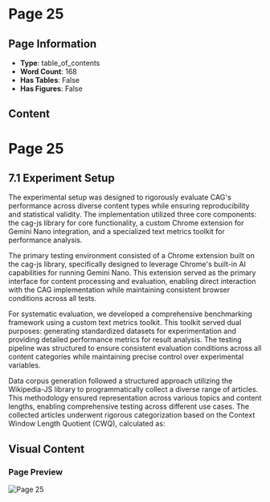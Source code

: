 # Page 25

## Page Information

- **Type**: table_of_contents
- **Word Count**: 168
- **Has Tables**: False
- **Has Figures**: False

## Content

# Page 25

## 7.1 Experiment Setup

The experimental setup was designed to rigorously evaluate CAG's performance across diverse content types while ensuring reproducibility and statistical validity. The implementation utilized three core components: the cag-js library for core functionality, a custom Chrome extension for Gemini Nano integration, and a specialized text metrics toolkit for performance analysis.

The primary testing environment consisted of a Chrome extension built on the cag-js library, specifically designed to leverage Chrome's built-in AI capabilities for running Gemini Nano. This extension served as the primary interface for content processing and evaluation, enabling direct interaction with the CAG implementation while maintaining consistent browser conditions across all tests.

For systematic evaluation, we developed a comprehensive benchmarking framework using a custom text metrics toolkit. This toolkit served dual purposes: generating standardized datasets for experimentation and providing detailed performance metrics for result analysis. The testing pipeline was structured to ensure consistent evaluation conditions across all content categories while maintaining precise control over experimental variables.

Data corpus generation followed a structured approach utilizing the Wikipedia-JS library to programmatically collect a diverse range of articles. This methodology ensured representation across various topics and content lengths, enabling comprehensive testing across different use cases. The collected articles underwent rigorous categorization based on the Context Window Length Quotient (CWQ), calculated as:

## Visual Content

### Page Preview

![Page 25](/projects/llms/images/CAG_Chunked_Augmented_Generation_for_Google_Chromes_Builtin_Gemini_Nano_page_25.png)
